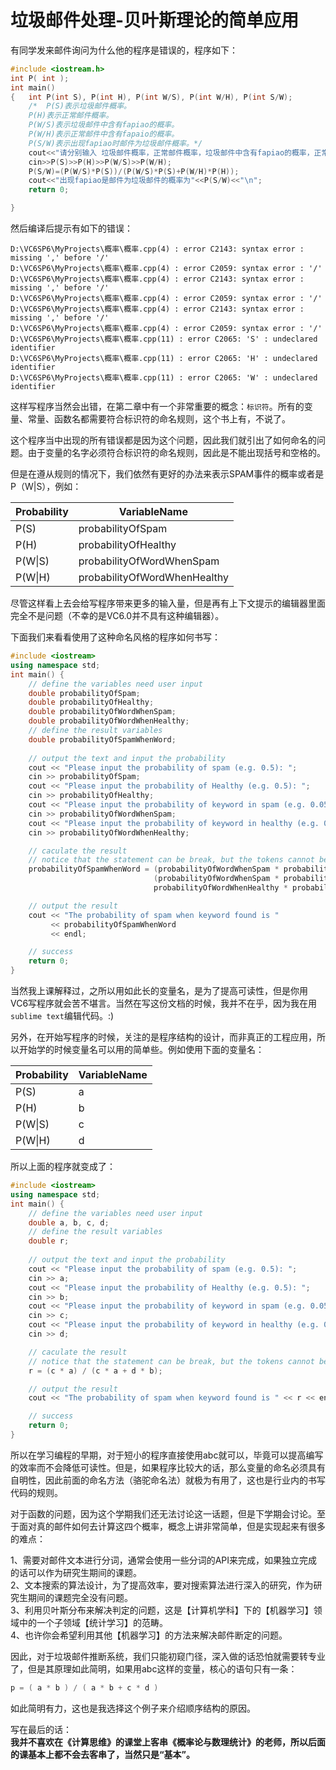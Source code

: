 # 垃圾邮件处理-贝叶斯理论的简单应用

有同学发来邮件询问为什么他的程序是错误的，程序如下：
``` c++
#include <iostream.h>
int P( int );
int main()
{	int P(int S), P(int H), P(int W/S), P(int W/H), P(int S/W);  
	/*	P(S)表示垃圾邮件概率。
	P(H)表示正常邮件概率。
	P(W/S)表示垃圾邮件中含有fapiao的概率。
	P(W/H)表示正常邮件中含有fapaio的概率。
	P(S/W)表示出现fapiao时邮件为垃圾邮件概率。*/
	cout<<"请分别输入 垃圾邮件概率，正常邮件概率，垃圾邮件中含有fapiao的概率，正常邮件中含有fapaio的概率。\n";
	cin>>P(S)>>P(H)>>P(W/S)>>P(W/H);
	P(S/W)=(P(W/S)*P(S))/(P(W/S)*P(S)+P(W/H)*P(H));
	cout<<"出现fapiao是邮件为垃圾邮件的概率为"<<P(S/W)<<"\n";
	return 0;

}
```
然后编译后提示有如下的错误：
```
D:\VC6SP6\MyProjects\概率\概率.cpp(4) : error C2143: syntax error : missing ',' before '/'
D:\VC6SP6\MyProjects\概率\概率.cpp(4) : error C2059: syntax error : '/'
D:\VC6SP6\MyProjects\概率\概率.cpp(4) : error C2143: syntax error : missing ',' before '/'
D:\VC6SP6\MyProjects\概率\概率.cpp(4) : error C2059: syntax error : '/'
D:\VC6SP6\MyProjects\概率\概率.cpp(4) : error C2143: syntax error : missing ',' before '/'
D:\VC6SP6\MyProjects\概率\概率.cpp(4) : error C2059: syntax error : '/'
D:\VC6SP6\MyProjects\概率\概率.cpp(11) : error C2065: 'S' : undeclared identifier
D:\VC6SP6\MyProjects\概率\概率.cpp(11) : error C2065: 'H' : undeclared identifier
D:\VC6SP6\MyProjects\概率\概率.cpp(11) : error C2065: 'W' : undeclared identifier
```
这样写程序当然会出错，在第二章中有一个非常重要的概念：`标识符`。所有的变量、常量、函数名都需要符合标识符的命名规则，这个书上有，不说了。  
  
这个程序当中出现的所有错误都是因为这个问题，因此我们就引出了如何命名的问题。由于变量的名字必须符合标识符的命名规则，因此是不能出现括号和空格的。  
  
但是在遵从规则的情况下，我们依然有更好的办法来表示SPAM事件的概率或者是P（W|S），例如：  

| Probability | VariableName |
|----|----|
|P(S)|probabilityOfSpam|
|P(H)|probabilityOfHealthy|
|P(W\|S)|probabilityOfWordWhenSpam|
|P(W\|H)|probabilityOfWordWhenHealthy|

尽管这样看上去会给写程序带来更多的输入量，但是再有上下文提示的编辑器里面完全不是问题（不幸的是VC6.0并不具有这种编辑器）。  

下面我们来看看使用了这种命名风格的程序如何书写：  
``` c++
#include <iostream>
using namespace std;
int main() {
	// define the variables need user input
	double probabilityOfSpam;
	double probabilityOfHealthy;
	double probabilityOfWordWhenSpam;
	double probabilityOfWordWhenHealthy;
	// define the result variables
	double probabilityOfSpamWhenWord;
	
	// output the text and input the probability
	cout << "Please input the probability of spam (e.g. 0.5): ";
	cin >> probabilityOfSpam;
	cout << "Please input the probability of Healthy (e.g. 0.5): ";
	cin >> probabilityOfHealthy;
	cout << "Please input the probability of keyword in spam (e.g. 0.05): ";
	cin >> probabilityOfWordWhenSpam;
	cout << "Please input the probability of keyword in healthy (e.g. 0.0005): ";
	cin >> probabilityOfWordWhenHealthy;

	// caculate the result
	// notice that the statement can be break, but the tokens cannot be break
	probabilityOfSpamWhenWord = (probabilityOfWordWhenSpam * probabilityOfSpam) / 
								(probabilityOfWordWhenSpam * probabilityOfSpam +
								probabilityOfWordWhenHealthy * probabilityOfHealthy);

	// output the result
	cout << "The probability of spam when keyword found is "
		 << probabilityOfSpamWhenWord
		 << endl;

	// success
	return 0;
}
```
当然我上课解释过，之所以用如此长的变量名，是为了提高可读性，但是你用VC6写程序就会苦不堪言。当然在写这份文档的时候，我并不在乎，因为我在用`sublime text`编辑代码。:)  

另外，在开始写程序的时候，关注的是程序结构的设计，而非真正的工程应用，所以开始学的时候变量名可以用的简单些。例如使用下面的变量名：  

| Probability | VariableName |
|----|----|
|P(S)|a|
|P(H)|b|
|P(W\|S)|c|
|P(W\|H)|d|

所以上面的程序就变成了：

``` c++
#include <iostream>
using namespace std;
int main() {
	// define the variables need user input
	double a, b, c, d;
	// define the result variables
	double r;
	
	// output the text and input the probability
	cout << "Please input the probability of spam (e.g. 0.5): ";
	cin >> a;
	cout << "Please input the probability of Healthy (e.g. 0.5): ";
	cin >> b;
	cout << "Please input the probability of keyword in spam (e.g. 0.05): ";
	cin >> c;
	cout << "Please input the probability of keyword in healthy (e.g. 0.0005): ";
	cin >> d;

	// caculate the result
	// notice that the statement can be break, but the tokens cannot be break
	r = (c * a) / (c * a + d * b);

	// output the result
	cout << "The probability of spam when keyword found is " << r << endl;

	// success
	return 0;
}
```

所以在学习编程的早期，对于短小的程序直接使用abc就可以，毕竟可以提高编写的效率而不会降低可读性。但是，如果程序比较大的话，那么变量的命名必须具有自明性，因此前面的命名方法（骆驼命名法）就极为有用了，这也是行业内的书写代码的规则。  

对于函数的问题，因为这个学期我们还无法讨论这一话题，但是下学期会讨论。至于面对真的邮件如何去计算这四个概率，概念上讲非常简单，但是实现起来有很多的难点：  

1、需要对邮件文本进行分词，通常会使用一些分词的API来完成，如果独立完成的话可以作为研究生期间的课题。  
2、文本搜索的算法设计，为了提高效率，要对搜索算法进行深入的研究，作为研究生期间的课题完全没有问题。  
3、利用贝叶斯分布来解决判定的问题，这是【计算机学科】下的【机器学习】领域中的一个子领域【统计学习】的范畴。  
4、也许你会希望利用其他【机器学习】的方法来解决邮件断定的问题。  

因此，对于垃圾邮件推断系统，我们只能初窥门径，深入做的话恐怕就需要转专业了，但是其原理如此简明，如果用abc这样的变量，核心的语句只有一条：  
``` c++
p = ( a * b ) / ( a * b + c * d )
```
如此简明有力，这也是我选择这个例子来介绍顺序结构的原因。  

写在最后的话：  
**我并不喜欢在《计算思维》的课堂上客串《概率论与数理统计》的老师，所以后面的课基本上都不会去客串了，当然只是“基本”。**